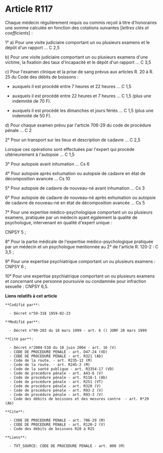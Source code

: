 # Article R117

Chaque médecin régulièrement requis ou commis reçoit à titre d'honoraires une somme calculée en fonction des cotations
suivantes [*lettres clés et coefficients*] :

1° a) Pour une visite judiciaire comportant un ou plusieurs examens et le dépôt d'un rapport ... C 2,5

b) Pour une visite judiciaire comportant un ou plusieurs examens d'une victime, la fixation des taux d'incapacité et le dépôt
d'un rapport ... C 3,5

c) Pour l'examen clinique et la prise de sang prévus aux articles R. 20 à R. 25 du Code des débits de boissons :

- auxquels il est procédé entre 7 heures et 22 heures ... C 1,5

- auxquels il est procédé entre 22 heures et 7 heures ... C 1,5 (plus une indemnité de 70 F).

- auxquels il est procédé les dimanches et jours fériés ... C 1,5 (plus une indemnité de 50 F).

d) Pour chaque examen prévu par l'article 706-29 du code de procédure pénale ... C 2

2° Pour un transport sur les lieux et description de cadavre ... C 2,5

Lorsque ces opérations sont effectuées par l'expert qui procède ultérieurement à l'autopsie ... C 1,5

3° Pour autopsie avant inhumation ... Cs 6

4° Pour autopsie après exhumation ou autopsie de cadavre en état de décomposition avancée ... Cs 10

5° Pour autopsie de cadavre de nouveau-né avant inhumation ... Cs 3

6° Pour autopsie de cadavre de nouveau-né après exhumation ou autopsie de cadavre de nouveau-né en état de décomposition
avancée ... Cs 5

7° Pour une expertise médico-psychologique comportant un ou plusieurs examens, pratiquée par un médecin ayant également la
qualité de psychologue, intervenant en qualité d'expert unique :

CNPSY 5 ;

8° Pour la partie médicale de l'expertise médico-psychologique pratiquée par un médecin et un psychologue mentionnée au 2° de
l'article R. 120-2 : C 3,5 ;

9° Pour une expertise psychiatrique comportant un ou plusieurs examens : CNPSY 6 ;

10° Pour une expertise psychiatrique comportant un ou plusieurs examens et concernant une personne poursuivie ou condamnée
pour infraction sexuelle : CNPSY 6,5.

**Liens relatifs à cet article**

	**Codifié par**:

	  - Décret n°59-318 1959-02-23

	**Modifié par**:

	  - Décret n°99-203 du 18 mars 1999 - art. 6 () JORF 20 mars 1999

	**Cité par**:

	  - Décret n°2004-530 du 10 juin 2004 - art. 16 (V)
	  - CODE DE PROCEDURE PENALE - art. D47-24 (VD)
	  - CODE DE PROCEDURE PENALE - art. R321 (Ab)
	  - Code de la route. - art. R235-12 (M)
	  - Code de la route. - art. R245-2 (M)
	  - Code de la santé publique - art. R3354-17 (VD)
	  - Code de procédure pénale - art. A43-6 (V)
	  - Code de procédure pénale - art. R116-1 (Ab)
	  - Code de procédure pénale - art. R251 (VT)
	  - Code de procédure pénale - art. R320 (V)
	  - Code de procédure pénale - art. R93-2 (V)
	  - Code de procédure pénale - art. R93-3 (V)
	  - Code des débits de boissons et des mesures contre  - art. R*29 (Ab)

	**Cite**:

	  - CODE DE PROCEDURE PENALE - art. 706-29 (M)
	  - CODE DE PROCEDURE PENALE - art. R120-2 (V)
	  - Code des débits de boissons R20 à R25

	**Liens**:

	  - TXT_SOURCE: CODE DE PROCEDURE PENALE - art. 800 (M)
